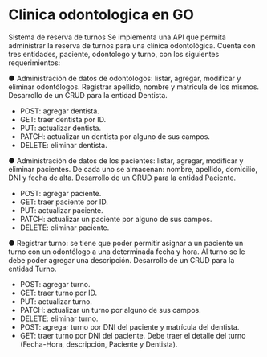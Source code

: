 # Clinica odontologica en GO

Sistema de reserva de turnos
Se implementa una API que permita administrar la reserva de turnos para una clínica
odontológica. Cuenta con tres entidades, paciente, odontologo y turno, con los siguientes requerimientos:

● Administración de datos de odontólogos: listar, agregar, modificar y eliminar
odontólogos. Registrar apellido, nombre y matrícula de los mismos. Desarrollo de un CRUD para la entidad Dentista.
- POST: agregar dentista.
- GET: traer dentista por ID.
- PUT: actualizar dentista.
- PATCH: actualizar un dentista por alguno de sus campos.
- DELETE: eliminar dentista.

● Administración de datos de los pacientes: listar, agregar, modificar y eliminar
pacientes. De cada uno se almacenan: nombre, apellido, domicilio, DNI y fecha de
alta. Desarrollo de un CRUD para la entidad Paciente.
- POST: agregar paciente.
- GET: traer paciente por ID.
- PUT: actualizar paciente.
- PATCH: actualizar un paciente por alguno de sus campos.
- DELETE: eliminar paciente.

● Registrar turno: se tiene que poder permitir asignar a un paciente un turno con un
odontólogo a una determinada fecha y hora. Al turno se le debe poder agregar una
descripción. Desarrollo de un CRUD para la entidad Turno.
- POST: agregar turno.
- GET: traer turno por ID.
- PUT: actualizar turno.
- PATCH: actualizar un turno por alguno de sus campos.
- DELETE: eliminar turno.
- POST: agregar turno por DNI del paciente y matrícula del dentista.
- GET: traer turno por DNI del paciente. Debe traer el detalle del turno
(Fecha-Hora, descripción, Paciente y Dentista).
